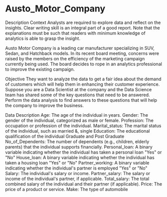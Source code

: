 # Austo_Motor_Company

Description
Context
Analysts are required to explore data and reflect on the insights. Clear writing skill is an integral part of a good report. Note that the explanations must be such that readers with minimum knowledge of analytics is able to grasp the insight.

Austo Motor Company is a leading car manufacturer specializing in SUV, Sedan, and Hatchback models. In its recent board meeting, concerns were raised by the members on the efficiency of the marketing campaign currently being used. The board decides to rope in an analytics professional to improve the existing campaign.

Objective
They want to analyze the data to get a fair idea about the demand of customers which will help them in enhancing their customer experience. Suppose you are a Data Scientist at the company and the Data Science team has shared some of the key questions that need to be answered. Perform the data analysis to find answers to these questions that will help the company to improve the business.

Data Description
Age: The age of the individual in years.
Gender: The gender of the individual, categorized as male or female.
Profession: The occupation or profession of the individual.
Marital_status: The marital status of the individual, such as married &, single
Education: The educational qualification of the individual Graduate and Post Graduate
No_of_Dependents: The number of dependents (e.g., children, elderly parents) that the individual supports financially.
Personal_loan: A binary variable indicating whether the individual has taken a personal loan "Yes" or "No"
House_loan: A binary variable indicating whether the individual has taken a housing loan "Yes" or "No"
Partner_working: A binary variable indicating whether the individual's partner is employed "Yes" or "No"
Salary: The individual's salary or income.
Partner_salary: The salary or income of the individual's partner, if applicable.
Total_salary: The total combined salary of the individual and their partner (if applicable).
Price: The price of a product or service.
Make: The type of automobile
